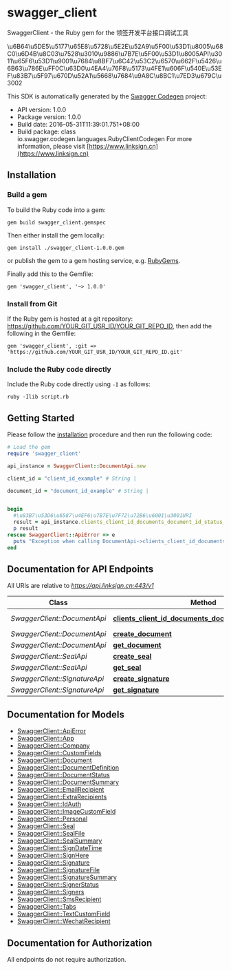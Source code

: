 # swagger_client

SwaggerClient - the Ruby gem for the 领签开发平台接口调试工具

\u6B64\u5DE5\u5177\u65E8\u5728\u5E2E\u52A9\u5F00\u53D1\u8005\u68C0\u6D4B\u8C03\u7528\u3010\u9886\u7B7E\u5F00\u53D1\u8005API\u3011\u65F6\u53D1\u9001\u7684\u8BF7\u6C42\u53C2\u6570\u662F\u5426\u6B63\u786E\uFF0C\u63D0\u4EA4\u76F8\u5173\u4FE1\u606F\u540E\u53EF\u83B7\u5F97\u670D\u52A1\u5668\u7684\u9A8C\u8BC1\u7ED3\u679C\u3002

This SDK is automatically generated by the [Swagger Codegen](https://github.com/swagger-api/swagger-codegen) project:

- API version: 1.0.0
- Package version: 1.0.0
- Build date: 2016-05-31T11:39:01.751+08:00
- Build package: class io.swagger.codegen.languages.RubyClientCodegen
For more information, please visit [https://www.linksign.cn](https://www.linksign.cn)

## Installation

### Build a gem

To build the Ruby code into a gem:

```shell
gem build swagger_client.gemspec
```

Then either install the gem locally:

```shell
gem install ./swagger_client-1.0.0.gem
```

or publish the gem to a gem hosting service, e.g. [RubyGems](https://rubygems.org/).

Finally add this to the Gemfile:

    gem 'swagger_client', '~> 1.0.0'

### Install from Git

If the Ruby gem is hosted at a git repository: https://github.com/YOUR_GIT_USR_ID/YOUR_GIT_REPO_ID, then add the following in the Gemfile:

    gem 'swagger_client', :git => 'https://github.com/YOUR_GIT_USR_ID/YOUR_GIT_REPO_ID.git'

### Include the Ruby code directly

Include the Ruby code directly using `-I` as follows:

```shell
ruby -Ilib script.rb
```

## Getting Started

Please follow the [installation](#installation) procedure and then run the following code:
```ruby
# Load the gem
require 'swagger_client'

api_instance = SwaggerClient::DocumentApi.new

client_id = "client_id_example" # String | 

document_id = "document_id_example" # String | 


begin
  #\u83B7\u53D6\u6587\u4EF6\u7B7E\u7F72\u72B6\u6001\u3001URI
  result = api_instance.clients_client_id_documents_document_id_status_get(client_id, document_id)
  p result
rescue SwaggerClient::ApiError => e
  puts "Exception when calling DocumentApi->clients_client_id_documents_document_id_status_get: #{e}"
end

```

## Documentation for API Endpoints

All URIs are relative to *https://api.linksign.cn:443/v1*

Class | Method | HTTP request | Description
------------ | ------------- | ------------- | -------------
*SwaggerClient::DocumentApi* | [**clients_client_id_documents_document_id_status_get**](docs/DocumentApi.md#clients_client_id_documents_document_id_status_get) | **GET** /clients/{clientId}/documents/{documentId}/status | \u83B7\u53D6\u6587\u4EF6\u7B7E\u7F72\u72B6\u6001\u3001URI
*SwaggerClient::DocumentApi* | [**create_document**](docs/DocumentApi.md#create_document) | **POST** /clients/{clientId}/documents | \u7B7E\u7F72\u6587\u4EF6
*SwaggerClient::DocumentApi* | [**get_document**](docs/DocumentApi.md#get_document) | **GET** /clients/{clientId}/documents/{documentId} | \u83B7\u53D6\u6587\u4EF6
*SwaggerClient::SealApi* | [**create_seal**](docs/SealApi.md#create_seal) | **POST** /clients/{clientId}/seals | \u521B\u5EFA\u4E00\u4E2A\u5370\u7AE0
*SwaggerClient::SealApi* | [**get_seal**](docs/SealApi.md#get_seal) | **GET** /clients/{clientId}/seals/{sealId} | \u83B7\u53D6\u4E00\u4E2A\u5370\u7AE0
*SwaggerClient::SignatureApi* | [**create_signature**](docs/SignatureApi.md#create_signature) | **POST** /clients/{clientId}/signatures | \u65B0\u5EFA\u4E00\u4E2A\u7B7E\u540D\u6536\u96C6\u8BF7\u6C42
*SwaggerClient::SignatureApi* | [**get_signature**](docs/SignatureApi.md#get_signature) | **GET** /clients/{clientId}/signatures/{signatureId} | \u83B7\u53D6\u7B7E\u7F72\u56FE\u7247


## Documentation for Models

 - [SwaggerClient::ApiError](docs/ApiError.md)
 - [SwaggerClient::App](docs/App.md)
 - [SwaggerClient::Company](docs/Company.md)
 - [SwaggerClient::CustomFields](docs/CustomFields.md)
 - [SwaggerClient::Document](docs/Document.md)
 - [SwaggerClient::DocumentDefinition](docs/DocumentDefinition.md)
 - [SwaggerClient::DocumentStatus](docs/DocumentStatus.md)
 - [SwaggerClient::DocumentSummary](docs/DocumentSummary.md)
 - [SwaggerClient::EmailRecipient](docs/EmailRecipient.md)
 - [SwaggerClient::ExtraRecipients](docs/ExtraRecipients.md)
 - [SwaggerClient::IdAuth](docs/IdAuth.md)
 - [SwaggerClient::ImageCustomField](docs/ImageCustomField.md)
 - [SwaggerClient::Personal](docs/Personal.md)
 - [SwaggerClient::Seal](docs/Seal.md)
 - [SwaggerClient::SealFile](docs/SealFile.md)
 - [SwaggerClient::SealSummary](docs/SealSummary.md)
 - [SwaggerClient::SignDateTime](docs/SignDateTime.md)
 - [SwaggerClient::SignHere](docs/SignHere.md)
 - [SwaggerClient::Signature](docs/Signature.md)
 - [SwaggerClient::SignatureFile](docs/SignatureFile.md)
 - [SwaggerClient::SignatureSummary](docs/SignatureSummary.md)
 - [SwaggerClient::SignerStatus](docs/SignerStatus.md)
 - [SwaggerClient::Signers](docs/Signers.md)
 - [SwaggerClient::SmsRecipient](docs/SmsRecipient.md)
 - [SwaggerClient::Tabs](docs/Tabs.md)
 - [SwaggerClient::TextCustomField](docs/TextCustomField.md)
 - [SwaggerClient::WechatRecipient](docs/WechatRecipient.md)


## Documentation for Authorization

 All endpoints do not require authorization.

